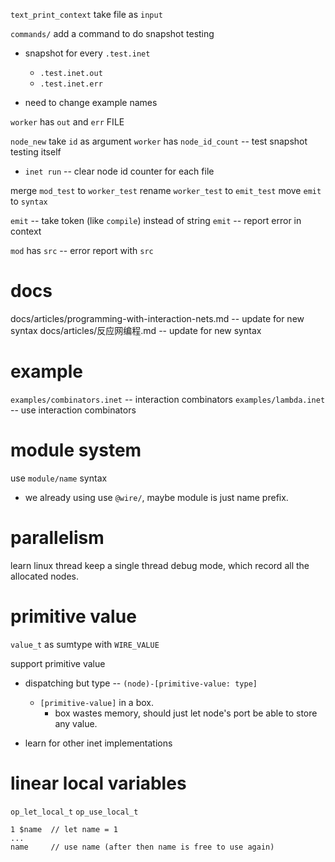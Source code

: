 `text_print_context` take file as `input`

`commands/` add a command to do snapshot testing

- snapshot for every `.test.inet`

  - `.test.inet.out`
  - `.test.inet.err`

- need to change example names

`worker` has `out` and `err` FILE

`node_new` take `id` as argument
`worker` has `node_id_count` -- test snapshot testing itself

- `inet run` -- clear node id counter for each file

merge `mod_test` to `worker_test`
rename `worker_test` to `emit_test`
move `emit` to `syntax`

`emit` -- take token (like `compile`) instead of string
`emit` -- report error in context

`mod` has `src` -- error report with `src`

# docs

docs/articles/programming-with-interaction-nets.md -- update for new syntax
docs/articles/反应网编程.md -- update for new syntax

# example

`examples/combinators.inet` -- interaction combinators
`examples/lambda.inet` -- use interaction combinators

# module system

use `module/name` syntax

- we already using use `@wire/`,
  maybe module is just name prefix.

# parallelism

learn linux thread
keep a single thread debug mode, which record all the allocated nodes.

# primitive value

`value_t` as sumtype with `WIRE_VALUE`

support primitive value

- dispatching but type -- `(node)-[primitive-value: type]`
  - `[primitive-value]` in a box.
    - box wastes memory, should just let node's port be able to store any value.

- learn for other inet implementations

# linear local variables

`op_let_local_t`
`op_use_local_t`

```
1 $name  // let name = 1
...
name     // use name (after then name is free to use again)
```
